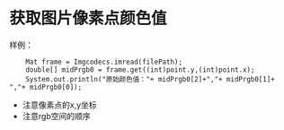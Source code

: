 # 获取图片像素点颜色值

样例：
```
	Mat frame = Imgcodecs.imread(filePath);
	double[] midPrgb0 = frame.get((int)point.y,(int)point.x);
	System.out.println("原始颜色值："+ midPrgb0[2]+","+ midPrgb0[1]+ ","+ midPrgb0[0]);
```

* 注意像素点的x,y坐标
* 注意rgb空间的顺序